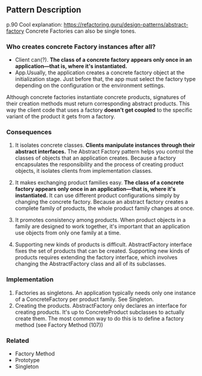 ## Pattern Description
p.90
Cool explanation: https://refactoring.guru/design-patterns/abstract-factory
Concrete Factories can also be single tones.

### Who creates concrete Factory instances after all?
* Client can(?). **The class of a concrete factory appears only once in an
application—that is, where it's instantiated.**
* App.Usually, the application creates a concrete factory object at the initialization stage.
Just before that, the app must select the factory type depending on the configuration or the environment settings.

Although concrete factories instantiate concrete products, signatures of their creation methods
must return corresponding abstract products.
This way the client code that uses a factory **doesn’t get coupled**
to the specific variant of the product it gets from a factory.

### Consequences
1. It isolates concrete classes. **Clients manipulate instances through their abstract interfaces.**
   The Abstract Factory pattern helps you control the classes of objects
   that an application creates. Because a factory encapsulates the
   responsibility and the process of creating product objects,
   it isolates clients from implementation classes.
   
2. It makes exchanging product families easy. **The class of a concrete factory appears only once in an
   application—that is, where it's instantiated.**
   It can use different product configurations simply by changing the concrete factory. Because an abstract
   factory creates a complete family of products, the whole product family changes at once.
   
3. It promotes consistency among products. When product objects in a family are designed to work together, it's
   important that an application use objects from only one family at a time.
   
4. Supporting new kinds of products is difficult.
   AbstractFactory interface fixes the set of products that can be created. Supporting new kinds of products
   requires extending the factory interface, which involves changing the AbstractFactory
   class and all of its subclasses.

### Implementation
1. Factories as singletons. An application typically needs only one
   instance of a ConcreteFactory per product family. See Singleton.
2. Creating the products. AbstractFactory only declares an interface
   for creating products. It's up to ConcreteProduct subclasses to
   actually create them. The most common way to do this is to define
   a factory method (see Factory Method (107))
   
### Related
* Factory Method
* Prototype
* Singleton